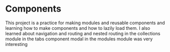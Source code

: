 # Components

This project is a practice for making modules and reusable components and learning how to make components and how to lazily load them.
I also learned about navigation and routing and nested routing in the collections module in the tabs component
modal in the modules module was very interesting 